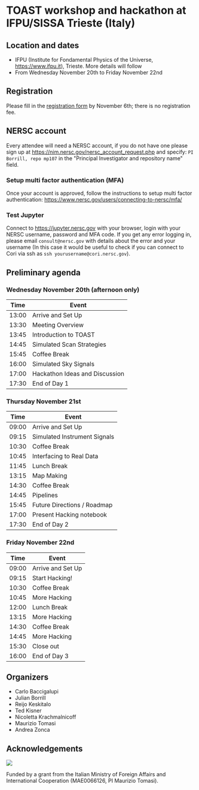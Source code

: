 # TOAST workshop and hackathon at IFPU/SISSA Trieste (Italy)

## Location and dates

* IFPU (Institute for Fondamental Physics of the Universe, https://www.ifpu.it), Trieste. More details will follow
* From Wednesday November 20th to Friday November 22nd

## Registration

Please fill in the [registration form](https://forms.gle/D65LxPaTjcYEQ6gs5) by November 6th; there is no registration fee.

## NERSC account

Every attendee will need a NERSC account, if you do not have one please sign up at <https://nim.nersc.gov/nersc_account_request.php>
and specify: `PI Borrill, repo mp107` in the "Principal Investigator and repository name" field.

### Setup multi factor authentication (MFA)

Once your account is approved, follow the instructions to setup multi factor authentication: <https://www.nersc.gov/users/connecting-to-nersc/mfa/>

### Test Jupyter

Connect to <https://jupyter.nersc.gov> with your browser, login with your NERSC username, password and MFA code.
If you get any error logging in, please email `consult@nersc.gov` with details about the error and your username (In this case it would be useful to check if you can connect to Cori via ssh as `ssh yourusername@cori.nersc.gov`).

## Preliminary agenda

### Wednesday November 20th (afternoon only)

Time | Event
-----|--------
13:00 | Arrive and Set Up
13:30 | Meeting Overview
13:45 | Introduction to TOAST
14:45 | Simulated Scan Strategies
15:45 | Coffee Break
16:00 | Simulated Sky Signals
17:00 | Hackathon Ideas and Discussion
17:30 | End of Day 1

### Thursday November 21st

Time | Event
-----|--------
09:00 | Arrive and Set Up
09:15 | Simulated Instrument Signals
10:30 | Coffee Break
10:45 | Interfacing to Real Data
11:45 | Lunch Break
13:15 | Map Making
14:30 | Coffee Break
14:45 | Pipelines
15:45 | Future Directions / Roadmap
17:00 | Present Hacking notebook
17:30 | End of Day 2

### Friday November 22nd

Time | Event
-----|--------
09:00 | Arrive and Set Up
09:15 | Start Hacking!
10:30 | Coffee Break
10:45 | More Hacking
12:00 | Lunch Break
13:15 | More Hacking
14:30 | Coffee Break
14:45 | More Hacking
15:30 | Close out
16:00 | End of Day 3

## Organizers

* Carlo Baccigalupi
* Julian Borrill
* Reijo Keskitalo
* Ted Kisner
* Nicoletta Krachmalnicoff
* Maurizio Tomasi
* Andrea Zonca

## Acknowledgements

![](https://www.esteri.it/logo-farnesina.gif)

Funded by a grant from the Italian Ministry of Foreign Affairs and
International Cooperation (MAE0066126, PI Maurizio Tomasi).
